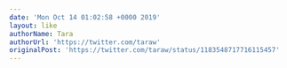 ```yaml
---
date: 'Mon Oct 14 01:02:58 +0000 2019'
layout: like
authorName: Tara
authorUrl: 'https://twitter.com/taraw'
originalPost: 'https://twitter.com/taraw/status/1183548717716115457'
---
```

